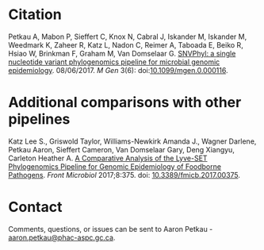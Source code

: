 # Citation

Petkau A, Mabon P, Sieffert C, Knox N, Cabral J, Iskander M, Iskander M, Weedmark K, Zaheer R, Katz L, Nadon C, Reimer A, Taboada E, Beiko R, Hsiao W, Brinkman F, Graham M, Van Domselaar G. [SNVPhyl: a single nucleotide variant phylogenomics pipeline for microbial genomic epidemiology](http://dx.doi.org/10.1099/mgen.0.000116). 08/06/2017. *M Gen* 3(6): doi:[10.1099/mgen.0.000116](https://doi.org/10.1099/mgen.0.000116).

# Additional comparisons with other pipelines

Katz Lee S., Griswold Taylor, Williams-Newkirk Amanda J., Wagner Darlene, Petkau Aaron, Sieffert Cameron, Van Domselaar Gary, Deng Xiangyu, Carleton Heather A. [A Comparative Analysis of the Lyve-SET Phylogenomics Pipeline for Genomic Epidemiology of Foodborne Pathogens](https://doi.org/10.3389/fmicb.2017.00375). *Front Microbiol* 2017;8:375. doi: [10.3389/fmicb.2017.00375](https://doi.org/10.3389/fmicb.2017.00375).

# Contact

Comments, questions, or issues can be sent to Aaron Petkau - <aaron.petkau@phac-aspc.gc.ca>.

